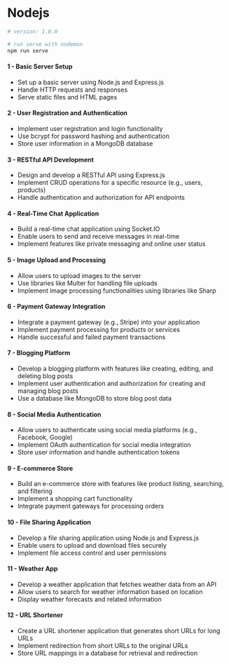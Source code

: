 # Nodejs #

```bash
# version: 1.0.0

# run serve with nodemon
npm run serve
```

#### 1 - Basic Server Setup

* Set up a basic server using Node.js and Express.js
* Handle HTTP requests and responses
* Serve static files and HTML pages
<!--* [Learn Markdown](https://bitbucket.org/tutorials/markdowndemo)-->

#### 2 - User Registration and Authentication

* Implement user registration and login functionality
* Use bcrypt for password hashing and authentication
* Store user information in a MongoDB database

#### 3 - RESTful API Development

* Design and develop a RESTful API using Express.js
* Implement CRUD operations for a specific resource (e.g., users, products)
* Handle authentication and authorization for API endpoints

#### 4 - Real-Time Chat Application

* Build a real-time chat application using Socket.IO
* Enable users to send and receive messages in real-time
* Implement features like private messaging and online user status

#### 5 - Image Upload and Processing

* Allow users to upload images to the server
* Use libraries like Multer for handling file uploads
* Implement image processing functionalities using libraries like Sharp

#### 6 - Payment Gateway Integration

* Integrate a payment gateway (e.g., Stripe) into your application
* Implement payment processing for products or services
* Handle successful and failed payment transactions

#### 7 - Blogging Platform

* Develop a blogging platform with features like creating, editing, and deleting blog posts
* Implement user authentication and authorization for creating and managing blog posts
* Use a database like MongoDB to store blog post data

#### 8 - Social Media Authentication

* Allow users to authenticate using social media platforms (e.g., Facebook, Google)
* Implement OAuth authentication for social media integration
* Store user information and handle authentication tokens

#### 9 - E-commerce Store

* Build an e-commerce store with features like product listing, searching, and filtering
* Implement a shopping cart functionality
* Integrate payment gateways for processing orders
  
#### 10 - File Sharing Application

* Develop a file sharing application using Node.js and Express.js
* Enable users to upload and download files securely
* Implement file access control and user permissions


#### 11 - Weather App

* Develop a weather application that fetches weather data from an API
* Allow users to search for weather information based on location
* Display weather forecasts and related information

#### 12 - URL Shortener

* Create a URL shortener application that generates short URLs for long URLs
* Implement redirection from short URLs to the original URLs
* Store URL mappings in a database for retrieval and redirection
